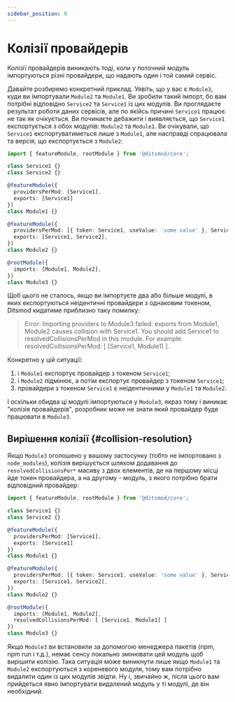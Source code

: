 ```yaml
---
sidebar_position: 9
---
```


# Колізії провайдерів

Колізії провайдерів виникають тоді, коли у поточний модуль імпортуються різні провайдери, що надають один і той самий сервіс.

Давайте розбиремо конкретний приклад. Уявіть, що у вас є `Module3`, куди ви імпортували `Module2` та `Module1`. Ви зробили такий імпорт, бо вам потрібні відповідно `Service2` та `Service1` із цих модулів. Ви проглядаєте результат роботи даних сервісів, але по якійсь причині `Service1` працює не так як очікується. Ви починаєте дебажити і виявляється, що `Service1` експортується з обох модулів: `Module2` та `Module1`. Ви очікували, що `Service1` експортуватиметься лише з `Module1`, але насправді спрацювала та версія, що експортується з `Module2`:

```ts {8,14,19}
import { featureModule, rootModule } from '@ditsmod/core';

class Service1 {}
class Service2 {}

@featureModule({
  providersPerMod: [Service1],
  exports: [Service1]
})
class Module1 {}

@featureModule({
  providersPerMod: [{ token: Service1, useValue: 'some value' }, Service2],
  exports: [Service1, Service2],
})
class Module2 {}

@rootModule({
  imports: [Module1, Module2],
})
class Module3 {}
```

Щоб цього не сталось, якщо ви імпортуєте два або більше модулі, в яких експортуються неідентичні провайдери з однаковим токеном, Ditsmod кидатиме приблизно таку помилку:

> Error: Importing providers to Module3 failed: exports from Module1, Module2 causes collision with Service1. You should add Service1 to resolvedCollisionsPerMod in this module. For example: resolvedCollisionsPerMod: [ [Service1, Module1] ].

Конкретно у цій ситуації:

1. і `Module1` експортує провайдер з токеном `Service1`;
2. і `Module2` підмінює, а потім експортує провайдер з токеном `Service1`;
3. провайдери з токеном `Service1` є неідентичними у `Module1` та `Module2`.

І оскільки обидва ці модулі імпортуються у `Module3`, якраз тому і виникає "колізія провайдерів", розробник може не знати який провайдер буде працювати в `Module3`.

## Вирішення колізії {#collision-resolution}

Якщо `Module3` оголошено у вашому застосунку (тобто не імпортовано з `node_modules`), колізія вирішується шляхом додавання до `resolvedCollisionsPer*` масиву з двох елементів, де на першому місці йде токен провайдера, а на другому - модуль, з якого потрібно брати відповідний провайдер:

```ts {20}
import { featureModule, rootModule } from '@ditsmod/core';

class Service1 {}
class Service2 {}

@featureModule({
  providersPerMod: [Service1],
  exports: [Service1]
})
class Module1 {}

@featureModule({
  providersPerMod: [{ token: Service1, useValue: 'some value' }, Service2],
  exports: [Service1, Service2],
})
class Module2 {}

@rootModule({
  imports: [Module1, Module2],
  resolvedCollisionsPerMod: [ [Service1, Module1] ]
})
class Module3 {}
```

Якщо `Module3` ви встановили за допомогою менеджера пакетів (npm, npm run і т.д.), немає сенсу локально змінювати цей модуль щоб вирішити колізію. Така ситуація може виникнути лише якщо `Module1` та `Module2` експортуються з кореневого модуля, тому вам потрібно видалити один із цих модулів звідти. Ну і, звичайно ж, після цього вам прийдеться явно імпортувати видалений модуль у ті модулі, де він необхідний.
